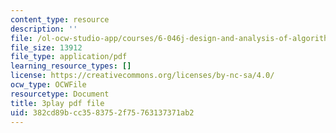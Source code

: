 ```yaml
---
content_type: resource
description: ''
file: /ol-ocw-studio-app/courses/6-046j-design-and-analysis-of-algorithms-spring-2015/382cd89bcc3583752f75763137371ab2_2q7gqUuG_EA.pdf
file_size: 13912
file_type: application/pdf
learning_resource_types: []
license: https://creativecommons.org/licenses/by-nc-sa/4.0/
ocw_type: OCWFile
resourcetype: Document
title: 3play pdf file
uid: 382cd89b-cc35-8375-2f75-763137371ab2
---
```

